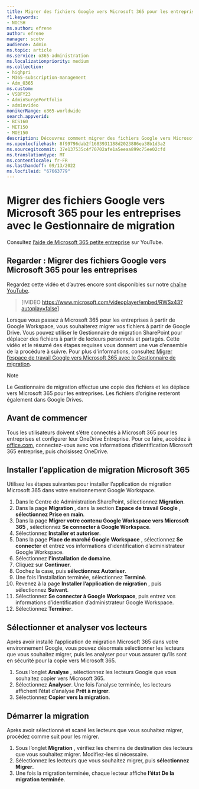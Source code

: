 ```yaml
---
title: Migrer des fichiers Google vers Microsoft 365 pour les entreprises
f1.keywords:
- NOCSH
ms.author: efrene
author: efrene
manager: scotv
audience: Admin
ms.topic: article
ms.service: o365-administration
ms.localizationpriority: medium
ms.collection:
- highpri
- M365-subscription-management
- Adm_O365
ms.custom:
- VSBFY23
- AdminSurgePortfolio
- adminvideo
monikerRange: o365-worldwide
search.appverid:
- BCS160
- MET150
- MOE150
description: Découvrez comment migrer des fichiers Google vers Microsoft 365 pour les entreprises à l’aide du Gestionnaire de migration SharePoint.
ms.openlocfilehash: 8f99796dab2f1683931188d2023886ea38b1d3a2
ms.sourcegitcommit: 37e137535c4f70702afe1a5eeaa899c75ee02cfd
ms.translationtype: MT
ms.contentlocale: fr-FR
ms.lasthandoff: 09/13/2022
ms.locfileid: "67663779"
---
```

# <a name="migrate-google-files-to-microsoft-365-for-business-with-migration-manager"></a>Migrer des fichiers Google vers Microsoft 365 pour les entreprises avec le Gestionnaire de migration

Consultez [l’aide de Microsoft 365 petite entreprise](https://go.microsoft.com/fwlink/?linkid=2197659) sur YouTube.

## <a name="watch-migrate-google-files-to-microsoft-365-for-business"></a>Regarder : Migrer des fichiers Google vers Microsoft 365 pour les entreprises

Regardez cette vidéo et d’autres encore sont disponibles sur notre [chaîne YouTube](https://go.microsoft.com/fwlink/?linkid=2198217).

> [!VIDEO https://www.microsoft.com/videoplayer/embed/RWSx43?autoplay=false]

Lorsque vous passez à Microsoft 365 pour les entreprises à partir de Google Workspace, vous souhaiterez migrer vos fichiers à partir de Google Drive. Vous pouvez utiliser le Gestionnaire de migration SharePoint pour déplacer des fichiers à partir de lecteurs personnels et partagés. Cette vidéo et le résumé des étapes requises vous donnent une vue d’ensemble de la procédure à suivre. Pour plus d'informations, consultez [Migrer l’espace de travail Google vers Microsoft 365 avec le Gestionnaire de migration](/sharepointmigration/mm-google-overview).

> [!NOTE]
> Le Gestionnaire de migration effectue une copie des fichiers et les déplace vers Microsoft 365 pour les entreprises. Les fichiers d’origine resteront également dans Google Drives.

## <a name="before-you-start"></a>Avant de commencer

Tous les utilisateurs doivent s’être connectés à Microsoft 365 pour les entreprises et configurer leur OneDrive Entreprise. Pour ce faire, accédez à [office.com](https://office.com), connectez-vous avec vos informations d’identification Microsoft 365 entreprise, puis choisissez OneDrive.

## <a name="install-the-microsoft-365-migration-app"></a>Installer l’application de migration Microsoft 365

Utilisez les étapes suivantes pour installer l’application de migration Microsoft 365 dans votre environnement Google Workspace. 
1. Dans le Centre de Administration SharePoint, sélectionnez **Migration**.
2. Dans la page **Migration** , dans la section **Espace de travail Google** , **sélectionnez Prise en main**.
3. Dans la page **Migrer votre contenu Google Workspace vers Microsoft 365** , sélectionnez **Se connecter à Google Workspace**.
4. Sélectionnez **Installer et autoriser**.
5. Dans la page **Place de marché Google Workspace** , sélectionnez **Se connecter** et entrez vos informations d’identification d’administrateur Google Workspace.
6. Sélectionnez **l’installation de domaine**.
7. Cliquez sur **Continuer**.
8. Cochez la case, puis **sélectionnez Autoriser**.
9. Une fois l’installation terminée, sélectionnez **Terminé**.
10. Revenez à la page **Installer l’application de migration** , puis sélectionnez **Suivant**.
11. Sélectionnez **Se connecter à Google Workspace**, puis entrez vos informations d’identification d’administrateur Google Workspace.
12. Sélectionnez **Terminer**.

## <a name="select-and-scan-your-drives"></a>Sélectionner et analyser vos lecteurs

Après avoir installé l’application de migration Microsoft 365 dans votre environnement Google, vous pouvez désormais sélectionner les lecteurs que vous souhaitez migrer, puis les analyser pour vous assurer qu’ils sont en sécurité pour la copie vers Microsoft 365.

1. Sous l’onglet **Analyse** , sélectionnez les lecteurs Google que vous souhaitez copier vers Microsoft 365.
2. Sélectionnez **Analyser**. Une fois l’analyse terminée, les lecteurs affichent l’état d’analyse **Prêt à migrer**.
3. Sélectionnez **Copier vers la migration**.

## <a name="start-the-migration"></a>Démarrer la migration

Après avoir sélectionné et scané les lecteurs que vous souhaitez migrer, procédez comme suit pour les migrer.

1. Sous l’onglet **Migration** , vérifiez les chemins de destination des lecteurs que vous souhaitez migrer. Modifiez-les si nécessaire.
2. Sélectionnez les lecteurs que vous souhaitez migrer, puis **sélectionnez Migrer**. 
3. Une fois la migration terminée, chaque lecteur affiche **l’état De la migration** **terminée**.